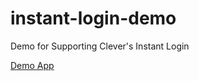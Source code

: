 # instant-login-demo
Demo for Supporting Clever's Instant Login




[Demo App](https://obscure-castle-96108.herokuapp.com)
